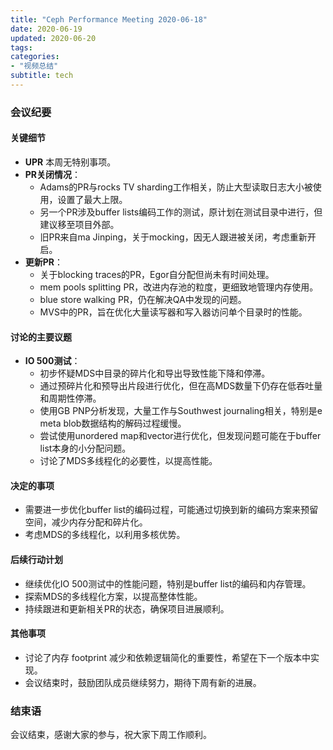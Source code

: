 ```yaml
---
title: "Ceph Performance Meeting 2020-06-18"
date: 2020-06-19
updated: 2020-06-20
tags:
categories:
- "视频总结"
subtitle: tech
---
```



### 会议纪要

#### 关键细节
- **UPR** 本周无特别事项。
- **PR关闭情况**：
  - Adams的PR与rocks TV sharding工作相关，防止大型读取日志大小被使用，设置了最大上限。
  - 另一个PR涉及buffer lists编码工作的测试，原计划在测试目录中进行，但建议移至项目外部。
  - 旧PR来自ma Jinping，关于mocking，因无人跟进被关闭，考虑重新开启。
- **更新PR**：
  - 关于blocking traces的PR，Egor自分配但尚未有时间处理。
  - mem pools splitting PR，改进内存池的粒度，更细致地管理内存使用。
  - blue store walking PR，仍在解决QA中发现的问题。
  - MVS中的PR，旨在优化大量读写器和写入器访问单个目录时的性能。

#### 讨论的主要议题
- **IO 500测试**：
  - 初步怀疑MDS中目录的碎片化和导出导致性能下降和停滞。
  - 通过预碎片化和预导出片段进行优化，但在高MDS数量下仍存在低吞吐量和周期性停滞。
  - 使用GB PNP分析发现，大量工作与Southwest journaling相关，特别是e meta blob数据结构的解码过程缓慢。
  - 尝试使用unordered map和vector进行优化，但发现问题可能在于buffer list本身的小分配问题。
  - 讨论了MDS多线程化的必要性，以提高性能。

#### 决定的事项
- 需要进一步优化buffer list的编码过程，可能通过切换到新的编码方案来预留空间，减少内存分配和碎片化。
- 考虑MDS的多线程化，以利用多核优势。

#### 后续行动计划
- 继续优化IO 500测试中的性能问题，特别是buffer list的编码和内存管理。
- 探索MDS的多线程化方案，以提高整体性能。
- 持续跟进和更新相关PR的状态，确保项目进展顺利。

#### 其他事项
- 讨论了内存 footprint 减少和依赖逻辑简化的重要性，希望在下一个版本中实现。
- 会议结束时，鼓励团队成员继续努力，期待下周有新的进展。

### 结束语
会议结束，感谢大家的参与，祝大家下周工作顺利。